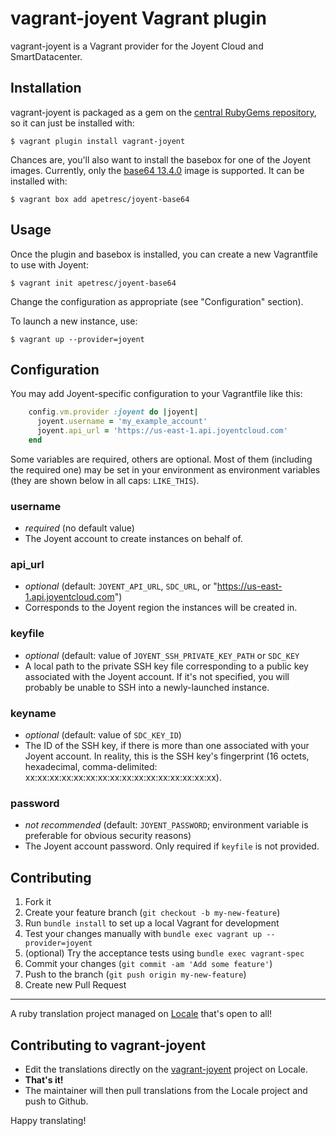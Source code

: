 # vagrant-joyent Vagrant plugin

vagrant-joyent is a Vagrant provider for the Joyent Cloud and SmartDatacenter.

## Installation

vagrant-joyent is packaged as a gem on the [central RubyGems
repository](https://rubygems.org/gems/vagrant-joyent), so it can just be
installed with:

    $ vagrant plugin install vagrant-joyent

Chances are, you'll also want to install the basebox for one of the
Joyent images. Currently, only the [base64 13.4.0](http://wiki.joyent.com/wiki/display/jpc2/SmartMachine+Base#SmartMachineBase-13.4.0)
image is supported. It can be installed with:

    $ vagrant box add apetresc/joyent-base64

## Usage

Once the plugin and basebox is installed, you can create a new
Vagrantfile to use with Joyent:

    $ vagrant init apetresc/joyent-base64

Change the configuration as appropriate (see "Configuration" section).

To launch a new instance, use:

    $ vagrant up --provider=joyent

## Configuration

You may add Joyent-specific configuration to your Vagrantfile like this:

```ruby
    config.vm.provider :joyent do |joyent|
      joyent.username = 'my_example_account'
      joyent.api_url = 'https://us-east-1.api.joyentcloud.com'
    end
```

Some variables are required, others are optional. Most of them (including the
required one) may be set in your environment as environment variables (they are
shown below in all caps: `LIKE_THIS`).

### username
  * _required_ (no default value)
  *  The Joyent account to create instances on behalf of.

### api_url
  * _optional_ (default: `JOYENT_API_URL`, `SDC_URL`, or
    "https://us-east-1.api.joyentcloud.com")
  * Corresponds to the Joyent region the instances will be created in.

### keyfile
  * _optional_ (default: value of `JOYENT_SSH_PRIVATE_KEY_PATH` or `SDC_KEY`
  * A local path to the private SSH key file
    corresponding to a public key associated with the Joyent account. If it's
    not specified, you will probably be unable to SSH into a newly-launched
    instance.

### keyname
  * _optional_ (default: value of `SDC_KEY_ID`)
  * The ID of the SSH key, if there is more than
    one associated with your Joyent account. In reality, this is the SSH
    key's fingerprint (16 octets, hexadecimal, comma-delimited:
    xx:xx:xx:xx:xx:xx:xx:xx:xx:xx:xx:xx:xx:xx:xx:xx).

### password
  * _not recommended_ (default: `JOYENT_PASSWORD`; environment variable is
    preferable for obvious security reasons)
  * The Joyent account password. Only required if `keyfile` is not provided.

## Contributing

1. Fork it
2. Create your feature branch (`git checkout -b my-new-feature`)
3. Run `bundle install` to set up a local Vagrant for development
4. Test your changes manually with `bundle exec vagrant up --provider=joyent`
5. (optional) Try the acceptance tests using `bundle exec vagrant-spec`
6. Commit your changes (`git commit -am 'Add some feature'`)
7. Push to the branch (`git push origin my-new-feature`)
8. Create new Pull Request

---

A ruby translation project managed on [Locale](http://www.localeapp.com/) that's open to all!

## Contributing to vagrant-joyent

- Edit the translations directly on the [vagrant-joyent](http://www.localeapp.com/projects/public?search=vagrant-joyent) project on Locale.
- **That's it!**
- The maintainer will then pull translations from the Locale project and push to Github.

Happy translating!
